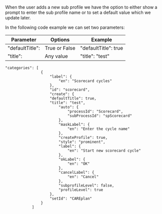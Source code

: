 When the user adds a new sub profile we have the option to either show a prompt to enter the sub profile name or to set a default value which we update later.

In the following code example we can set two parameters:

| Parameter | Options  | Example  |
|---|---|---|
| "defaultTitle":  | True or False  | "defaultTitle": true  |
| "title": | Any value  | "title": "test"  |


```
"categories": [
                {
                    "label": {
                        "en": "Scorecard cycles"
                    },
                    "id": "scorecard",
                    "create": {
					"defaultTitle": true,
					"title": "test",
                        "auto": {
                            "processId": "Scorecard",
                            "subProcessId": "spScorecard"
                        },
                        "maskLabel": {
                            "en": "Enter the cycle name"
                        },
                        "createProfile": true,
                        "style": "prominent",
                        "label": {
                            "en": "Start new scorecard cycle"
                        },
                        "okLabel": {
                            "en": "OK"
                        },
                        "cancelLabel": {
                            "en": "Cancel"
                        },
                        "subprofileLevel": false,
                        "profileLevel": true
                    },
                    "setId": "CAREplan"
                }
            ]
```
